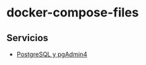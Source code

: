 # docker-compose-files

## Servicios
- [PostgreSQL y pgAdmin4](services/postgresql/docker-compose.yml)
